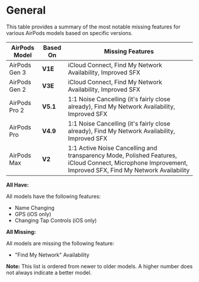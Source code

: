 # General

This table provides a summary of the most notable missing features for various AirPods models based on specific versions.

| AirPods Model | Based On | Missing Features                                                                                                                                         |
|---------------|----------|----------------------------------------------------------------------------------------------------------------------------------------------------------|
| AirPods Gen 3 | **V1E**  | iCloud Connect, Find My Network Availability, Improved SFX                                                                                               |
| AirPods Gen 2 | **V3E**  | iCloud Connect, Find My Network Availability, Improved SFX                                                                                               |
| AirPods Pro 2 | **V5.1** | 1:1 Noise Cancelling (it's fairly close already), Find My Network Availability, Improved SFX                                                             |
| AirPods Pro   | **V4.9** | 1:1 Noise Cancelling (it's fairly close already), Find My Network Availability, Improved SFX                                                             |
| AirPods Max   | **V2**   | 1:1 Active Noise Cancelling and transparency Mode, Polished Features, iCloud Connect, Microphone Improvement, Improved SFX, Find My Network Availability |

**All Have:**

All models have the following features:

- Name Changing
- GPS (iOS only)
- Changing Tap Controls (iOS only)

**All Missing:**

All models are missing the following feature:

- "Find My Network" Availability

**Note:** This list is ordered from newer to older models. A higher number does not always indicate a better model.
